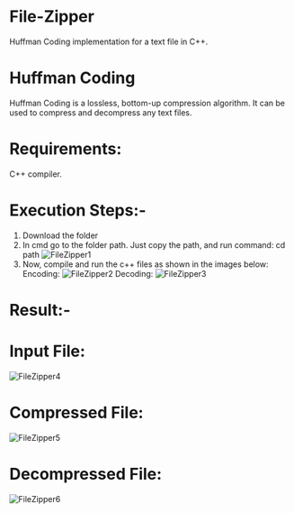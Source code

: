 # File-Zipper
Huffman Coding implementation for a text file in C++.
# Huffman Coding 
Huffman Coding is a lossless, bottom-up compression algorithm. It can be used to compress and decompress any text files.
# Requirements:
C++ compiler.
# Execution Steps:-
   1. Download the folder
   2. In cmd go to the folder path. 
   Just copy the path, and run command: cd path
![FileZipper1](https://user-images.githubusercontent.com/102159323/180949754-d2421db9-d18e-4075-aad1-fd0e5f2ccc1f.png)
   3. Now, compile and run the c++ files as shown in the images below:
   Encoding:
![FileZipper2](https://user-images.githubusercontent.com/102159323/180949825-7798f61d-57ea-4993-9ee1-853ba7a2b8c6.png)
   Decoding:
![FileZipper3](https://user-images.githubusercontent.com/102159323/180949875-81b8ff01-f344-4fef-bfdc-0f2cc9083e1e.png)

# Result:-
# Input File:    
![FileZipper4](https://user-images.githubusercontent.com/102159323/180952574-b4717aab-4c15-4796-9814-0af4fa15c578.png)
# Compressed File:
![FileZipper5](https://user-images.githubusercontent.com/102159323/180952598-22b47a1d-0f20-41e9-a110-70ae60e82149.png)
# Decompressed File:
![FileZipper6](https://user-images.githubusercontent.com/102159323/180952669-e74b96c6-322d-4d7b-aaae-037ac0490399.png)
